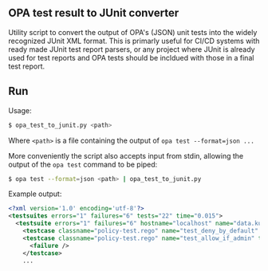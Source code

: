 ## OPA test result to JUnit converter

Utility script to convert the output of OPA's (JSON) unit tests into the widely recognized JUnit XML format. This is primarly useful for CI/CD systems with ready made JUnit test report parsers, or any project where JUnit is already used for test reports and OPA tests should be incldued with those in a final test report.

## Run

Usage:

```sh
$ opa_test_to_junit.py <path>
```

Where `<path>` is a file containing the output of `opa test --format=json ...`

More conveniently the script also accepts input from stdin, allowing the output of the `opa test` command to be piped:

```sh
$ opa test --format=json <path> | opa_test_to_junit.py
```

Example output:

```xml
<?xml version='1.0' encoding='utf-8'?>
<testsuites errors="1" failures="6" tests="22" time="0.015">
  <testsuite errors="1" failures="6" hostname="localhost" name="data.kubernetes.authz" tests="22" time="0.015">
    <testcase classname="policy-test.rego" name="test_deny_by_default" time="0.001" />
    <testcase classname="policy-test.rego" name="test_allow_if_admin" time="0.002">
      <failure />
    </testcase>
    ...
```
